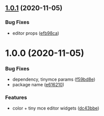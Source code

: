 ## [1.0.1](https://github.com/monx-dev/netlifycms-widgets/compare/v1.0.0...v1.0.1) (2020-11-05)


### Bug Fixes

* editor props ([efb98ca](https://github.com/monx-dev/netlifycms-widgets/commit/efb98ca304487b681b82526fd2c6d36b32160125))

# 1.0.0 (2020-11-05)


### Bug Fixes

* dependency, tinymce params ([f59bd8e](https://github.com/monx-dev/netlifycms-widgets/commit/f59bd8e5658058e1fa6b32117b3c34f0ea82d566))
* package name ([e616210](https://github.com/monx-dev/netlifycms-widgets/commit/e6162107ad5c8891fb8e27536ae6736f651614ab))


### Features

* color + tiny mce editor widgets ([dc43bbe](https://github.com/monx-dev/netlifycms-widgets/commit/dc43bbe45518f425c45c97ad3e87c2661e88d366))
